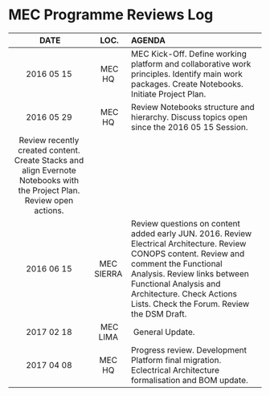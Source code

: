 # MEC Programme Reviews Log

| DATE | LOC. | AGENDA |
| :---: | :---: | :--- |
| 2016 05 15 | MEC HQ | MEC Kick-Off. Define working platform and collaborative work principles. Identify main work packages. Create Notebooks. Initiate Project Plan. |
| 2016 05 29 | MEC HQ | Review Notebooks structure and hierarchy. Discuss topics open since the 2016 05 15 Session.
Review recently created content. Create Stacks and align Evernote Notebooks with the Project Plan. Review open actions. |
| 2016 06 15 | MEC SIERRA | Review questions on content added early JUN. 2016. Review Electrical Architecture. Review CONOPS content. Review and comment the Functional Analysis. Review links between Functional Analysis and Architecture. Check Actions Lists. Check the Forum. Review the DSM Draft. |
| 2017 02 18 | MEC LIMA | General Update. |
| 2017 04 08 | MEC HQ | Progress review. Development Platform final migration. Eclectrical Architecture formalisation and BOM update. |
